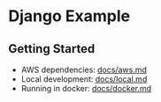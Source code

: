 # Django Example

## Getting Started

* AWS dependencies: [docs/aws.md](./docs/aws.md)
* Local development: [docs/local.md](./docs/local.md)
* Running in docker: [docs/docker.md](./docs/docker.md)

